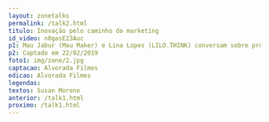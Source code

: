 ```yaml
---
layout: zonetalks
permalink: /talk2.html
titulo: Inovação pelo caminho do marketing
id_video: n0gasE23Auc
p1: Mau Jabur (Mau Maker) e Lina Lopes (LILO.THINK) conversam sobre projetos de inovação vinculados a ações de marketing de empresas. Como o setor de inovação pode se inspirar nos métodos ágeis utilizados pelo setor de marketing? E onde entram os consultores nesse processo?
p2: Captado em 22/02/2019
foto1: img/zone/2.jpg
captacao: Alvorada Filmes
edicao: Alvorada Filmes
legendas: 
textos: Susan Moreno
anterior: /talk1.html
proximo: /talk1.html
---
```


